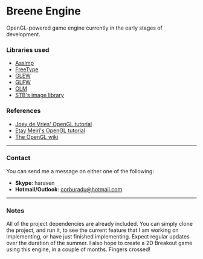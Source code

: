 # Breene Engine
OpenGL-powered game engine currently in the early stages of development.

### Libraries used
- [Assimp](http://www.assimp.org/)
- [FreeType](https://www.freetype.org/)
- [GLEW](http://glew.sourceforge.net/)
- [GLFW](http://www.glfw.org/)
- [GLM](http://glm.g-truc.net/0.9.7/index.html)
- [STB's image library](https://github.com/nothings/stb)

### References
- [Joey de Vries' OpenGL tutorial](http://learnopengl.com/)
- [Etay Meiri's OpenGL tutorial](http://ogldev.atspace.co.uk/)
- [The OpenGL wiki](https://www.opengl.org/wiki/)

---
### Contact
You can send me a message on either one of the following:
- **Skype**: haraven
- **Hotmail/Outlook**: corburadu@hotmail.com

---
### Notes
All of the project dependencies are already included. You can simply clone the project, and run it, to see the current feature that I am working on implementing, or have just finished implementing.
Expect regular updates over the duration of the summer. I also hope to create a 2D Breakout game using this engine, in a couple of months. Fingers crossed!
